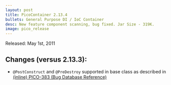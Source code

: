 ```yaml
---
layout: post
title: PicoContainer 2.13.4
bullets: General Purpose DI / IoC Container
desc: New feature component scanning, bug fixed. Jar Size - 319K.
image: pico_release
---
```

Released: May 1st, 2011

## Changes (versus 2.13.3):

-   `@PostConstruct` and `@PreDestroy` supported in base class as described in [(inline) PICO-383 (Bug Database Reference)](https://jira.codehaus.org/browse/PICO-383)


